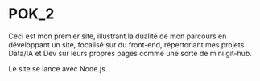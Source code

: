 # POK_2

Ceci est mon premier site, illustrant la dualité de mon parcours en développant un site, focalisé sur du front-end, répertoriant mes projets Data/IA et Dev sur leurs propres pages comme une sorte de mini git-hub.

Le site se lance avec Node.js.
